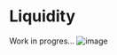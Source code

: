 # Liquidity
Work in progres...
![image](https://github.com/user-attachments/assets/78063275-ee8f-4468-960a-689407c788d8)
